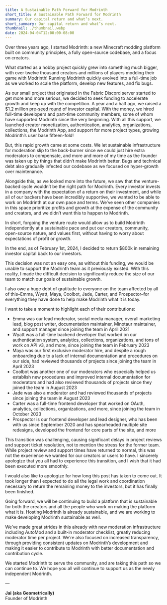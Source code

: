```yaml
---
title: A Sustainable Path Forward for Modrinth
short_title: A Sustainable Path Forward for Modrinth
summary: Our capital return and what’s next.
short_summary: Our capital return and what’s next.
thumbnail: ./thumbnail.webp
date: 2024-04-04T12:00:00-08:00
---
```

Over three years ago, I started Modrinth: a new Minecraft modding platform built on community principles, a fully open-source codebase, and a focus on creators.

What started as a hobby project quickly grew into something much bigger, with over twelve thousand creators and millions of players modding their game with Modrinth! Running Modrinth quickly evolved into a full-time job as we worked to scale the platform, develop new features, and fix bugs.

As our small project that originated in the Fabric Discord server started to get more and more serious, we decided to seek funding to accelerate growth and keep up with the competition. A year and a half ago, we raised a $1.2 million [pre-seed round](/news/article/accelerating-development) of investor capital. With the money, we hired full-time developers and part-time community members, some of whom have supported Modrinth since the very beginning. With all this support, we launched creator monetization, authentication, analytics, organizations, collections, the Modrinth App, and support for more project types, growing Modrinth’s user base fifteen-fold!

But, this rapid growth came at some costs. We let sustainable infrastructure for moderation slip to the back-burner since we could just hire extra moderators to compensate, and more and more of my time as the founder was taken up by things that didn’t make Modrinth better. Bugs and technical debt also gradually infected our codebase as we focused on hyper-growth over maintenance.

Alongside this, as we looked more into the future, we saw that the venture-backed cycle wouldn’t be the right path for Modrinth. Every investor invests in a company with the expectation of a return on their investment, and while all of our backers have been incredibly supportive, we wanted to be able to work on Modrinth at our own pace and terms. We’ve seen other companies in this space prioritize profits and growth at the expense of the community and creators, and we didn’t want this to happen to Modrinth.

In short, forgoing the venture route would allow us to build Modrinth independently at a sustainable pace and put our creators, community, open-source nature, and values first, without having to worry about expectations of profit or growth.

In the end, as of February 1st, 2024, I decided to return $800k in remaining investor capital back to our investors.

This decision was not an easy one, as without this funding, we would be unable to support the Modrinth team as it previously existed. With this reality, I made the difficult decision to significantly reduce the size of our team to match our goals of sustainable growth.

I also owe a huge debt of gratitude to everyone on the team affected by all of this–Emma, Wyatt, Maya, Coolbot, Jade, Carter, and Prospector–for everything they have done to help make Modrinth what it is today.

I want to take a moment to highlight each of their contributions:
- Emma was our lead moderator, social media manager, overall marketing lead, blog post writer, documentation maintainer, Minotaur maintainer, and support manager since joining the team in April 2021
- Wyatt was a full-time backend developer that worked on our authentication system, analytics, collections, organizations, and tons of work on API v3, and more, since joining the team in February 2023
- Maya was our first exclusive moderator hire, and despite a rough onboarding due to a lack of internal documentation and procedures on our side, had reviewed thousands of projects since joining the team in April 2023
- Coolbot was another one of our moderators who especially helped us establish new procedures and improved internal documentation for moderators and had also reviewed thousands of projects since they joined the team in August 2023
- Jade was also a moderator and had reviewed thousands of projects since joining the team in August 2023
- Carter was a full-time frontend developer that worked on OAuth, analytics, collections, organizations, and more, since joining the team in October 2023
- Prospector is our frontend developer and lead designer, who has been with us since September 2020 and has spearheaded multiple site redesigns, developed the frontend for core parts of the site, and more

This transition was challenging, causing significant delays in project reviews and support ticket resolution, not to mention the stress for the former team. While project review and support times have returned to normal, this was not the experience we wanted for our creators or users to have. I sincerely apologize that you all had to experience this transition, and I wish that it had been executed more smoothly.

I would also like to apologize for how long this post has taken to come out. It took longer than I expected to do all the legal work and coordination necessary to return the remaining money to the investors, but it has finally been finished.

Going forward, we will be continuing to build a platform that is sustainable for both the creators and all the people who work on making the platform what it is. Hosting Modrinth is already sustainable, and we are working to make developing Modrinth sustainable as well.

We’ve made great strides in this already with new moderation infrastructure including AutoMod and a built-in moderator checklist, greatly reducing moderator time per project. We’re also focused on increased transparency, through providing consistent updates on Modrinth’s development and making it easier to contribute to Modrinth with better documentation and contribution cycle.

We started Modrinth to serve the community, and are taking this path so we can continue to. We hope you all will continue to support us as the newly independent Modrinth.

—

**Jai (aka Geometrically)**  
Founder of Modrinth
